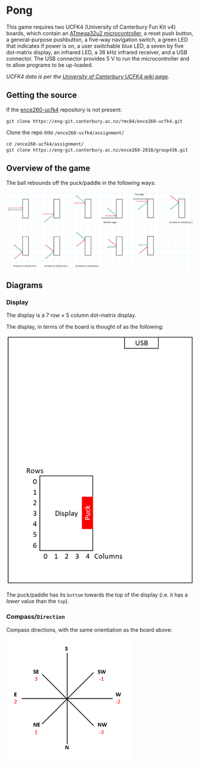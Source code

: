 # Pong

This game requires two UCFK4 (University of Canterbury Fun Kit v4) boards, which contain an [ATmega32u2 microcontroller](http://ecewiki.elec.canterbury.ac.nz/mediawiki/index.php/Atmel_ATmega32u2), a reset push button, a general-purpose pushbutton, a five-way navigation switch, a green LED that indicates if power is on, a user switchable blue LED, a seven by five dot-matrix display, an infrared LED, a 36 kHz infrared receiver, and a USB connector. The USB connector provides 5 V to run the microcontroller and to allow programs to be up-loaded.

_UCFK4 data is per the [University of Canterbury UCFK4 wiki page](http://ecewiki.elec.canterbury.ac.nz/mediawiki/index.php/UCFK4)_.

## Getting the source

If the [ence260-ucfk4](https://eng-git.canterbury.ac.nz/rmc84/ence260-ucfk4) repository is not present:

```shell
git clone https://eng-git.canterbury.ac.nz/rmc84/ence260-ucfk4.git
```

Clone the repo into `/ence260-ucfk4/assignment/`

```shell
cd /ence260-ucfk4/assignment/
git clone https://eng-git.canterbury.ac.nz/ence260-2018/group436.git
```

## Overview of the game

The ball rebounds off the puck/paddle in the following ways:

![Image of the various possibilities for rebounding off the puck](media/rebound.png)

## Diagrams

### Display

The display is a 7 row × 5 column dot-matrix display.

The display, in terms of the board is thought of as the following:

![Image of the board, which illustrates the orientation of the display's array](media/board.png)

The puck/paddle has its `bottom` towards the top of the display (i.e. it has a _lower_ value than the `top`).

### Compass/`Direction`

Compass directions, with the same orientiation as the board above:

![Image of the compass directions with the same orientation as above](media/compass.png)

